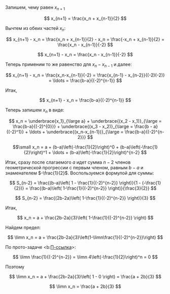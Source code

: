 Запишем, чему равен $x_{n+1}$

$$ x_{n+1} = \frac{x_n + x_{n-1}}{2} $$

Вычтем из обеих частей $x_n$:

$$ x_{n+1} - x_n = \frac{x_n + x_{n-1}}{2} - x_n = \frac{-x_n + x_{n-1}}{2} = \frac{x_n - x_{n-1}}{-2} $$

$$ x_{n+1} - x_n = \frac{x_n - x_{n-1}}{-2} $$

Теперь применим то же равенство для $x_n - x_{n-1}$ и далее:

$$  x_{n+1} - x_n = \frac{x_n-x_{n-1}}{-2} = \frac{x_{n-1} - x_{n-2}}{(-2)(-2)} = \ldots = \frac{b-a}{(-2)^{n-1}} $$

Итак,

$$ x_{n+1} - x_n = \frac{b-a}{(-2)^{n-1}} $$

Теперь запишем $x_n$ в виде:

$$ x_n = \underbrace{x_1}_{\large a} + \underbrace{(x_2 - x_1)}_{\large = \frac{b-a}{(-2)^{0}}} + \underbrace{(x_3 - x_2)}_{\large = \frac{b - a}{(-2)^1}} + \ldots + \underbrace{(x_n-x_{n-1})}_{\large = \frac{b-a}{(-2)^{n-2}}} $$

$$\small x_n = a + (b-a)\left(-\frac{1}{2}\right)^0 + (b-a)\left(-\frac{1}{2}\right)^1 + \ldots + (b-a)\left(-\frac{1}{2}\right)^{n-2} $$

Итак, сразу после слагаемого $a$ идет сумма $n-2$ членов геометрической прогрессии с первым членом, равным $b-a$ и знаменателем $-\frac{1}{2}$.
Воспользуемся формулой для суммы:

$$ S_{n-2} = \frac{(b-a)\left( 1 - \frac{1}{(-2)^{n-2}} \right)}{1 - (-\frac{1}{2})} = \frac{(b-a)\left( 1-\frac{1}{(-2)^{n-2}} \right)}{\frac{3}{2}} $$

$$ S_{n-2} = \frac{(2b-2a)\left( 1-\frac{1}{(-2)^{n-2}} \right)}{3} $$

Итак,

$$ x_n = a + \frac{2b-2a}{3}\left( 1-\frac{1}{(-2)^{n-2}} \right) $$

Найдем предел:

$$ \limn x_n = a + \frac{2b-2a}{3}\left(1-\limn\frac{1}{(-2)^{n-2}}\right) $$

По прото-задаче <b:[П-ссылка](advanced/proto/sequence-lim/geometric-progression)>:

$$ \limn \frac{1}{(-2)^{n-2}} = \limn 4\left(-\frac{1}{2}\right)^n = 0 $$

Поэтому

$$ \limn x_n = a + \frac{2b-2a}{3}\left( 1 - 0 \right) = \frac{a + 2b}{3} $$

$$ \limn x_n = \frac{a + 2b}{3} $$